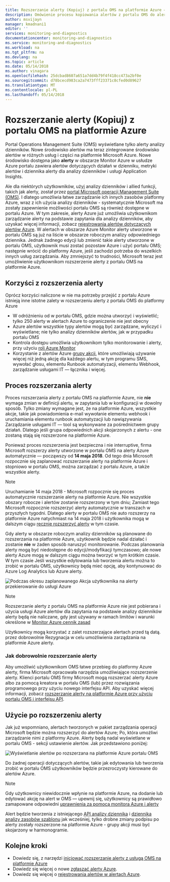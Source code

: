 ```yaml
---
title: Rozszerzanie alerty (Kopiuj) z portalu OMS na platformie Azure — omówienie | Dokumentacja firmy Microsoft
description: Omówienie procesu kopiowania alertów z portalu OMS do alertów Azure, szczegóły dotyczące typowych problemów klienta.
author: msvijayn
manager: kmadnani1
editor: ''
services: monitoring-and-diagnostics
documentationcenter: monitoring-and-diagnostics
ms.service: monitoring-and-diagnostics
ms.workload: na
ms.tgt_pltfrm: na
ms.devlang: na
ms.topic: article
ms.date: 05/14/2018
ms.author: vinagara
ms.openlocfilehash: 25dcbad8607a651a7dd4b79f4f418cc473a2bf0e
ms.sourcegitcommit: d78bcecd983ca2a7473fff23371c8cfed0d89627
ms.translationtype: MT
ms.contentlocale: pl-PL
ms.lasthandoff: 05/14/2018
---
```

# <a name="extend-copy-alerts-from-oms-portal-into-azure"></a>Rozszerzanie alerty (Kopiuj) z portalu OMS na platformie Azure
Portal Operations Management Suite (OMS) wyświetlane tylko alerty analizy dzienników.  Nowe środowisko alertów ma teraz zintegrowane środowisko alertów w różnych usług i części na platformie Microsoft Azure. Nowe środowisko dostępna jako **alerty** w obszarze Monitor Azure w usłudze Azure portalu zawiera alertów dotyczących działań w dzienniku, metryki alertów i dziennika alerty dla analizy dzienników i usługi Application Insights. 


Ale dla niektórych użytkowników, użyj analizy dzienników i allied funkcji, takich jak alerty, został przez [portal Microsoft operacji Management Suite (OMS)](../operations-management-suite/operations-management-suite-overview.md). I dlatego umożliwia łatwe zarządzanie ich innych zasobów platformy Azure, wraz z ich użycia analizy dzienników - systematycznie Microsoft ma zostały zapewnienie możliwości portalu OMS są również dostępne w portalu Azure. W tym zakresie, alerty Azure już umożliwia użytkownikom zarządzanie alerty na podstawie zapytania dla analizy dzienników, aby uzyskać więcej informacji, zobacz [rejestrowania alertów dotyczących alertów Azure](monitor-alerts-unified-log.md). W alertach w obszarze Azure Monitor alerty utworzone w portalu OMS są już na liście w obszarze roboczym analizy odpowiedniego dziennika. Jednak żadnego edycji lub zmienić takie alerty utworzone w portalu OMS, użytkownik musi zostać pozostaw Azure i użyć portalu OMS; następnie wrócić do platformy Azure, jeśli zachodzi potrzeba do wszelkich innych usług zarządzania. Aby zmniejszyć to trudności, Microsoft teraz jest umożliwienie użytkownikom rozszerzenie alerty z portalu OMS na platformie Azure.

## <a name="benefits-of-extending-your-alerts"></a>Korzyści z rozszerzenia alerty
Oprócz korzyści naliczone w nie ma potrzeby przejść z portalu Azure istnieją inne istotne zalety w rozszerzeniu alerty z portalu OMS do platformy Azure

- W odróżnieniu od w portalu OMS, gdzie można utworzyć i wyświetlić; tylko 250 alerty w alertach Azure to ograniczenie nie jest obecny
- Azure alertów wszystkie typy alertów mogą być zarządzane, wyliczyć i wyświetlane; nie tylko analizy dzienników alertów, jak w przypadku portalu OMS
- Kontrola dostępu umożliwia użytkownikom tylko monitorowanie i alerty, przy użyciu [roli Azure Monitor](monitoring-roles-permissions-security.md)
- Korzystanie z alertów Azure [grupy akcji](monitoring-action-groups.md), które umożliwiają używanie więcej niż jedną akcję dla każdego alertu, w tym programu SMS, wywołać głosu, elementu Runbook automatyzacji, elementu Webhook, zarządzanie usługami IT — łącznika i więcej. 

## <a name="process-of-extending-your-alerts"></a>Proces rozszerzania alerty
Proces rozszerzania alerty z portalu OMS na platformie Azure, nie **nie** wymaga zmian w definicji alertu, w zapytania lub w konfiguracji w dowolny sposób. Tylko zmiany wymagane jest, że na platformie Azure, wszystkie akcje, takie jak powiadomienia e-mail wywołanie elementu webhook i uruchamiania elementu runbook automatyzacji lub nawiązywania Zarządzanie usługami IT — tool są wykonywane za pośrednictwem grupy działań. Dlatego jeśli grupa odpowiednich akcji skojarzonych z alertu - one zostaną stają się rozszerzone na platformie Azure.

Ponieważ proces rozszerzenia jest bezpieczna i nie interruptive, firma Microsoft rozszerzy alerty utworzone w portalu OMS na alerty Azure automatycznie — począwszy od **14 maja 2018**. Od tego dnia Microsoft rozpocznie się zaplanować rozszerzanie alerty na platformie Azure i stopniowo w portalu OMS, można zarządzać z portalu Azure, a także wszystkie alerty. 

> [!NOTE]
> Uruchamianie 14 maja 2018 - Microsoft rozpocznie się proces automatycznie rozszerzanie alerty na platformie Azure. Nie wszystkie obszary robocze i alertów zostanie rozszerzony w tym dniu; Zamiast tego Microsoft rozpocznie rozszerzyć alerty automatycznie w transzach w przyszłych tygodni. Dlatego alerty w portalu OMS nie auto rozszerzy na platformie Azure natychmiast na 14 maja 2018 i użytkownika mogą w dalszym ciągu [ręcznie rozszerzyć alerty](monitoring-alerts-extend-tool.md) w tym czasie.

Gdy alerty w obszarze roboczym analizy dzienników są planowane do rozszerzania na platformie Azure, użytkownik będzie nadal działać i zostanie **nie** w żaden sposób naruszyć monitorowanie. Podczas planowania alerty mogą być niedostępne do edycji/modyfikacji tymczasowo; ale nowe alerty Azure mogą w dalszym ciągu można tworzyć w tym krótkim czasie. W tym czasie Jeśli wszystkie edytowania lub tworzenia alertu można to zrobić w portalu OMS, użytkownicy będą mieć opcję, aby kontynuować do Azure Log Analytics lub Azure alerty.

 ![Podczas okresu zaplanowanego Akcja użytkownika na alerty przekierowanie do usługi Azure](./media/monitor-alerts-extend/ScheduledDirection.png)

> [!NOTE]
> Rozszerzanie alerty z portalu OMS na platformie Azure nie jest pobierana i użycia usługi Azure alertów dla zapytania na podstawie analizy dzienników alerty będą nie naliczane, gdy jest używany w ramach limitów i warunki określone w [Monitor Azure cennik zasad](https://azure.microsoft.com/pricing/details/monitor/)  

Użytkownicy mogą korzystać z zalet rozszerzające alertach przed tą datą. przez dobrowolnie Rezygnacja w celu umożliwienia zarządzania na platformie Azure alerty.

### <a name="how-to-voluntarily-extending-your-alerts"></a>Jak dobrowolnie rozszerzanie alerty
Aby umożliwić użytkownikom OMS łatwe przebieg do platformy Azure alerty, firma Microsoft opracowała narzędzia umożliwiające rozszerzenie alerty. Klienci portalu OMS firmy Microsoft mogą rozszerzać alerty Azure albo za pomocą kreatora w portalu OMS (lub) przez rozwiązania programowego przy użyciu nowego interfejsu API. Aby uzyskać więcej informacji, zobacz [rozszerzanie alerty na platformie Azure przy użyciu portalu OMS i interfejsu API](monitoring-alerts-extend-tool.md).


## <a name="usage-after-extending-your-alerts"></a>Użycie po rozszerzeniu alerty
Jak już wspomniano, alertach tworzonych w pakiet zarządzania operacji Microsoft będzie można rozszerzyć do alertów Azure; Po, która umożliwi zarządzanie nimi z platformy Azure. Alerty będą nadal wyświetlane w portalu OMS - sekcji ustawienie alertów. Jak przedstawiono poniżej:

 ![Wyświetlanie alertów po rozszerzana na platformie Azure portalu OMS](./media/monitor-alerts-extend/PostExtendList.png)

Do żadnej operacji dotyczących alertów, takie jak edytowania lub tworzenia zrobić w portalu OMS użytkowników będzie przezroczysty kierowane do alertów Azure. 

> [!NOTE]
> Gdy użytkownicy niewidocznie wpłynie na platformie Azure, na dodanie lub edytować akcję na alert w OMS — upewnij się, użytkownicy są prawidłowo zamapowane odpowiedni [uprawnienia za pomocą monitora Azure i alerty](monitoring-roles-permissions-security.md)

Alert będzie tworzenia z istniejącego [API analizy dziennika](../log-analytics/log-analytics-api-alerts.md) i [dziennika analizy zasobów szablonu](../monitoring/monitoring-solutions-resources-searches-alerts.md) jak wcześniej, tylko drobne zmiany podpisu po alerty zostały rozszerzone na platformie Azure - grupy akcji musi być skojarzony w harmonogramie.

## <a name="next-steps"></a>Kolejne kroki

* Dowiedz się, z narzędzi [inicjować rozszerzanie alerty z usługą OMS na platformie Azure](monitoring-alerts-extend-tool.md)
* Dowiedz się więcej o nowe [zgłaszać alerty Azure](monitoring-overview-unified-alerts.md).
* Dowiedz się więcej o [rejestrowania alertów w alertach Azure](monitor-alerts-unified-log.md).
